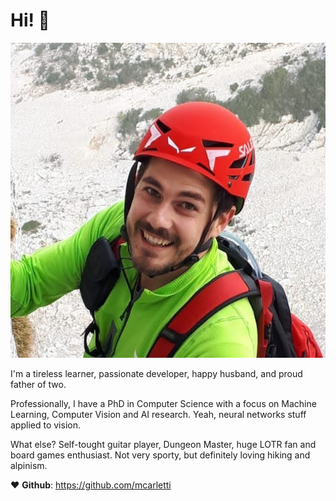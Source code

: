 # Hi! 👋

<!-- <img class="avatar" src="https://avataaars.io/?avatarStyle=Circle&topType=ShortHairShortFlat&accessoriesType=Blank&hairColor=BrownDark&facialHairType=BeardLight&facialHairColor=BrownDark&clotheType=ShirtCrewNeck&clotheColor=Red&eyeType=Default&eyebrowType=DefaultNatural&mouthType=Default&skinColor=Light"/> -->
<img class="avatar" src="assets/avatar_baldo22.jpg"/>

I'm a tireless learner, passionate developer, happy husband, and proud father of two.

Professionally, I have a PhD in Computer Science with a focus on Machine Learning, Computer Vision and AI research. Yeah, neural networks stuff applied to vision.

What else? Self-tought guitar player, Dungeon Master, huge LOTR fan and board games enthusiast. Not very sporty, but definitely loving hiking and alpinism.

❤️ **Github**: https://github.com/mcarletti